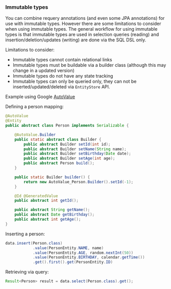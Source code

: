 ### Immutable types

You can combine requery annotations (and even some JPA annotations) for use with immutable types. However there are some limitations to consider when using immutable types. The general workflow for using immutable types is that immutable types are used in selection queries (reading) and insertion/deletion/updates (writing) are done via the SQL DSL only.

Limitations to consider:

* Immutable types cannot contain relational links
* Immutable types must be buildable via a builder class (although this may change in a updated version)
* Immutable types do not have any state tracking
* Immutable types can only be queried only, they can not be inserted/updated/deleted via `EntityStore` API.

Example using Google [AutoValue](https://github.com/google/auto)

Defining a person mapping:

```java
@AutoValue
@Entity
public abstract class Person implements Serializable {

    @AutoValue.Builder
    public static abstract class Builder {
        public abstract Builder setId(int id);
        public abstract Builder setName(String name);
        public abstract Builder setBirthday(Date date);
        public abstract Builder setAge(int age);
        public abstract Person build();
    }

    public static Builder builder() {
        return new AutoValue_Person.Builder().setId(-1);
    }

    @Id @GeneratedValue
    public abstract int getId();

    public abstract String getName();
    public abstract Date getBirthday();
    public abstract int getAge();
}
```

Inserting a person:

```java
data.insert(Person.class)
            .value(PersonEntity.NAME, name)
            .value(PersonEntity.AGE, random.nextInt(50))
            .value(PersonEntity.BIRTHDAY, calendar.getTime())
            .get().first().get(PersonEntity.ID)
```

Retrieving via query:

```java
Result<Person> result = data.select(Person.class).get();
```